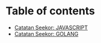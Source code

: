 # Table of contents

* [Catatan Seekor: JAVASCRIPT](catatan-seekor-javascript.md)
* [Catatan Seekor: GOLANG](catatan-seekor-golang.md)


